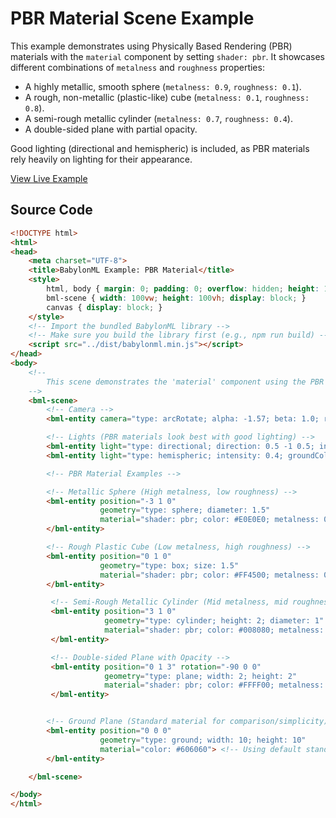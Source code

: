 # PBR Material Scene Example

This example demonstrates using Physically Based Rendering (PBR) materials with the `material` component by setting `shader: pbr`. It showcases different combinations of `metalness` and `roughness` properties:

*   A highly metallic, smooth sphere (`metalness: 0.9`, `roughness: 0.1`).
*   A rough, non-metallic (plastic-like) cube (`metalness: 0.1`, `roughness: 0.8`).
*   A semi-rough metallic cylinder (`metalness: 0.7`, `roughness: 0.4`).
*   A double-sided plane with partial opacity.

Good lighting (directional and hemispheric) is included, as PBR materials rely heavily on lighting for their appearance.

[View Live Example](../../examples/pbr_material_scene.html)

## Source Code

```html
<!DOCTYPE html>
<html>
<head>
    <meta charset="UTF-8">
    <title>BabylonML Example: PBR Material</title>
    <style>
        html, body { margin: 0; padding: 0; overflow: hidden; height: 100%; width: 100%; }
        bml-scene { width: 100vw; height: 100vh; display: block; }
        canvas { display: block; }
    </style>
    <!-- Import the bundled BabylonML library -->
    <!-- Make sure you build the library first (e.g., npm run build) -->
    <script src="../dist/babylonml.min.js"></script>
</head>
<body>
    <!--
        This scene demonstrates the 'material' component using the PBR shader.
    -->
    <bml-scene>
        <!-- Camera -->
        <bml-entity camera="type: arcRotate; alpha: -1.57; beta: 1.0; radius: 8; target: 0 1 0; attachControl: true"></bml-entity>

        <!-- Lights (PBR materials look best with good lighting) -->
        <bml-entity light="type: directional; direction: 0.5 -1 0.5; intensity: 0.8"></bml-entity>
        <bml-entity light="type: hemispheric; intensity: 0.4; groundColor: #303030"></bml-entity>

        <!-- PBR Material Examples -->

        <!-- Metallic Sphere (High metalness, low roughness) -->
        <bml-entity position="-3 1 0"
                    geometry="type: sphere; diameter: 1.5"
                    material="shader: pbr; color: #E0E0E0; metalness: 0.9; roughness: 0.1">
        </bml-entity>

        <!-- Rough Plastic Cube (Low metalness, high roughness) -->
        <bml-entity position="0 1 0"
                    geometry="type: box; size: 1.5"
                    material="shader: pbr; color: #FF4500; metalness: 0.1; roughness: 0.8">
        </bml-entity>

         <!-- Semi-Rough Metallic Cylinder (Mid metalness, mid roughness) -->
         <bml-entity position="3 1 0"
                     geometry="type: cylinder; height: 2; diameter: 1"
                     material="shader: pbr; color: #008080; metalness: 0.7; roughness: 0.4">
         </bml-entity>

         <!-- Double-sided Plane with Opacity -->
         <bml-entity position="0 1 3" rotation="-90 0 0"
                     geometry="type: plane; width: 2; height: 2"
                     material="shader: pbr; color: #FFFF00; metalness: 0.2; roughness: 0.6; opacity: 0.7; side: double">
         </bml-entity>


        <!-- Ground Plane (Standard material for comparison/simplicity) -->
        <bml-entity position="0 0 0"
                    geometry="type: ground; width: 10; height: 10"
                    material="color: #606060"> <!-- Using default standard shader -->
        </bml-entity>

    </bml-scene>

</body>
</html>
```